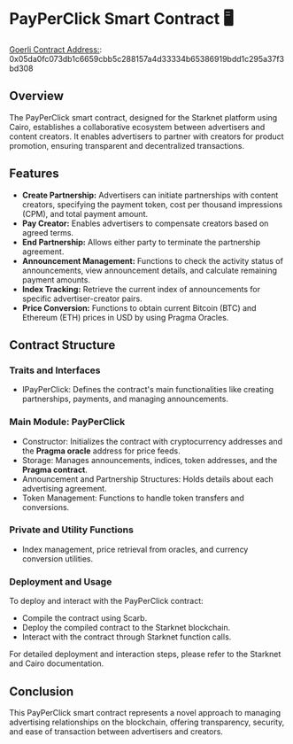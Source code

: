 # PayPerClick Smart Contract 🖥

[Goerli Contract Address:](https://goerli.voyager.online/contract/0x05da0fc073db1c6659cbb5c288157a4d33334b65386919bdd1c295a37f3bd308#writeContract): 0x05da0fc073db1c6659cbb5c288157a4d33334b65386919bdd1c295a37f3bd308
## Overview
The PayPerClick smart contract, designed for the Starknet platform using Cairo, establishes a collaborative ecosystem between advertisers and content creators. It enables advertisers to partner with creators for product promotion, ensuring transparent and decentralized transactions.

## Features
- **Create Partnership:** Advertisers can initiate partnerships with content creators, specifying the payment token, cost per thousand impressions (CPM), and total payment amount.
- **Pay Creator:** Enables advertisers to compensate creators based on agreed terms.
- **End Partnership:** Allows either party to terminate the partnership agreement.
- **Announcement Management:** Functions to check the activity status of announcements, view announcement details, and calculate remaining payment amounts.
- **Index Tracking:** Retrieve the current index of announcements for specific advertiser-creator pairs.
- **Price Conversion:** Functions to obtain current Bitcoin (BTC) and Ethereum (ETH) prices in USD by using Pragma Oracles.

## Contract Structure
### Traits and Interfaces
- IPayPerClick<TContractState>: Defines the contract's main functionalities like creating partnerships, payments, and managing announcements.

### Main Module: PayPerClick
- Constructor: Initializes the contract with cryptocurrency addresses and the **Pragma oracle** address for price feeds.
- Storage: Manages announcements, indices, token addresses, and the **Pragma contract**.
- Announcement and Partnership Structures: Holds details about each advertising agreement.
- Token Management: Functions to handle token transfers and conversions.
### Private and Utility Functions
- Index management, price retrieval from oracles, and currency conversion utilities.
### Deployment and Usage
 To deploy and interact with the PayPerClick contract:

- Compile the contract using Scarb.
- Deploy the compiled contract to the Starknet blockchain.
- Interact with the contract through Starknet function calls.

For detailed deployment and interaction steps, please refer to the Starknet and Cairo documentation.

## Conclusion
This PayPerClick smart contract represents a novel approach to managing advertising relationships on the blockchain, offering transparency, security, and ease of transaction between advertisers and creators.
